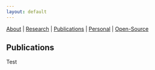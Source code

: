 ```yaml
---
layout: default
---
```


[About](/)   |   [Research](/projects.html)   |    [Publications](/pubs.html)   |   [Personal](/personal.html)   |   [Open-Source](/prog.html)

## Publications
Test
